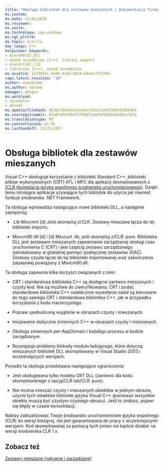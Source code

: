 ```yaml
---
title: "Obsługa bibliotek dla zestawów mieszanych | Dokumentacja firmy Microsoft"
ms.custom: 
ms.date: 11/04/2016
ms.reviewer: 
ms.suite: 
ms.technology: cpp-windows
ms.tgt_pltfrm: 
ms.topic: article
dev_langs: C++
helpviewer_keywords:
- msvcm90[d].dll
- mixed assemblies [C++], library support
- msvcmrt[d].lib
- libraries [C++], mixed assemblies
ms.assetid: 1229595c-9e9d-414d-b018-b4e4c727576d
caps.latest.revision: "10"
author: mikeblome
ms.author: mblome
manager: ghogen
ms.workload:
- cplusplus
- dotnet
ms.openlocfilehash: 9b3bc50416eceac64c134a31a4d7384e33db69b4
ms.sourcegitcommit: 8fa8fdf0fbb4f57950f1e8f4f9b81b4d39ec7d7a
ms.translationtype: MT
ms.contentlocale: pl-PL
ms.lasthandoff: 12/21/2017
---
```

# <a name="library-support-for-mixed-assemblies"></a>Obsługa bibliotek dla zestawów mieszanych
Visual C++ obsługuje korzystanie z biblioteki Standard C++, biblioteki plików wykonywalnych (CRT) ATL i MFC dla aplikacji skompilowanych z [/CLR (kompilacja języka wspólnego środowiska uruchomieniowego)](../build/reference/clr-common-language-runtime-compilation.md). Dzięki temu istniejące aplikacje używające tych bibliotek do użycia jak również funkcje środowiska .NET Framework.  
  
 Ta obsługa wprowadza następujące nowe biblioteki DLL, a następnie zaimportuj:  
  
-   .Lib Msvcmrt [d] Jeśli skompiluj z/CLR. Zestawy mieszane łącza do tej biblioteki importu.  
  
-   Msvcm90 dll [d] i [d] Msvcurt .lib, jeśli skompiluj z/CLR: pure. Biblioteka DLL jest zestawem mieszanych zapewnianie zarządzanej obsługi czas uruchomienia C (CRT) i jest częścią zestawu zarządzanego zainstalowany w globalnej pamięci podręcznej zestawów (GAC). Zestawy czyste łącze do tej biblioteki importowanej oraz zakończenia zapasowej powiązany z Msvcm90.dll.  
  
 Ta obsługa zapewnia kilka korzyści związanych z nimi:  
  
-   CRT i standardowa biblioteka C++ są dostępne zarówno mieszanych i czysty kod. Nie są możliwe do zweryfikowania; CRT i podać standardowa biblioteka C++ ostatecznie wywołania nadal są kierowane do tego samego CRT i standardowa biblioteka C++, jak w przypadku korzystania z kodu macierzystego.  
  
-   Popraw ujednoliconą wyjątków w obrazach czysty i mieszanych.  
  
-   Inicjowanie statyczne zmiennych C++ w obrazach czysty i mieszanych.  
  
-   Obsługa zmiennych per-AppDomain i każdego procesu w kodzie zarządzanym.  
  
-   Rozwiązuje problemy blokady modułu ładującego, które dotyczą mieszanych bibliotek DLL skompilowany w Visual Studio 2003 i wcześniejszych wersjach.  
  
 Ponadto ta obsługa przedstawia następujące ograniczenia:  
  
-   Jest obsługiwana tylko modelu CRT DLL (zarówno dla kodu skompilowanego z opcją/CLR lub/CLR: pure).  
  
-   Nie można mieszać czysty i mieszanych obiektów w jednym obrazie, użycie tych obiektów bibliotek języka Visual C++ (ponieważ wszystkie obiekty muszą być czystym czystego obrazu). Jeśli to zrobisz, pojawi się błędy w czasie konsolidacji.  
  
 Należy zaktualizować Twoje środowisko uruchomieniowe języka wspólnego (CLR) do wersji bieżącej, nie jest gwarantowana do pracy z wcześniejszymi wersjami. Kod skompilowanej za pomocą tych zmian nie będzie działać na wersji środowiska CLR 1.x.  
  
## <a name="see-also"></a>Zobacz też  
 [Zestawy mieszane (natywne i zarządzane)](../dotnet/mixed-native-and-managed-assemblies.md)
